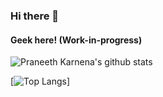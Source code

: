 ### Hi there 👋

#### Geek here! (Work-in-progress)

![Praneeth Karnena's github stats](https://github-readme-stats.vercel.app/api?username=PraneethKarnena&show_icons=true&hide_border=true&count_private=true&theme=dark&include_all_commits=true&show_owner=true)

[![Top Langs](https://github-readme-stats.vercel.app/api/top-langs/?username=PraneethKarnena&langs_count=8)]
